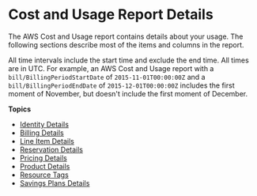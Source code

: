 # Cost and Usage Report Details<a name="billing-reports-costusage-details"></a>

The AWS Cost and Usage report contains details about your usage\. The following sections describe most of the items and columns in the report\.

All time intervals include the start time and exclude the end time\. All times are in UTC\. For example, an AWS Cost and Usage report with a `bill/BillingPeriodStartDate` of `2015-11-01T00:00:00Z` and a `bill/BillingPeriodEndDate` of `2015-12-01T00:00:00Z` includes the first moment of November, but doesn't include the first moment of December\.

**Topics**
+ [Identity Details](enhanced-identity-columns.md)
+ [Billing Details](enhanced-billing-columns.md)
+ [Line Item Details](enhanced-lineitem-columns.md)
+ [Reservation Details](enhanced-reservation-columns.md)
+ [Pricing Details](pricing-columns.md)
+ [Product Details](enhanced-product-columns.md)
+ [Resource Tags](enhanced-resource-columns.md)
+ [Savings Plans Details](savingsplans-columns.md)